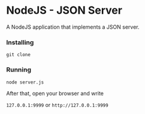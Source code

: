# NodeJS - JSON Server

A NodeJS application that implements a JSON server.  

### Installing

`git clone`

### Running

`node server.js`

After that, open your browser and write

`127.0.0.1:9999` or `http://127.0.0.1:9999`
